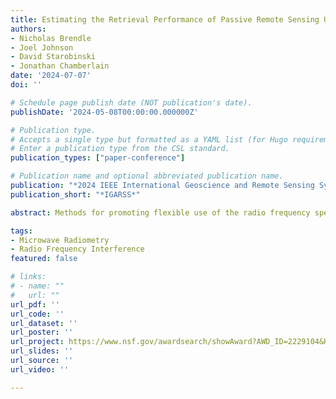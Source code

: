 ```yaml
---
title: Estimating the Retrieval Performance of Passive Remote Sensing Under Alternate Spectrum Sharing Scenarios
authors:
- Nicholas Brendle
- Joel Johnson
- David Starobinski
- Jonathan Chamberlain
date: '2024-07-07'
doi: ''

# Schedule page publish date (NOT publication's date).
publishDate: '2024-05-08T00:00:00.000000Z'

# Publication type.
# Accepts a single type but formatted as a YAML list (for Hugo requirements).
# Enter a publication type from the CSL standard.
publication_types: ["paper-conference"]

# Publication name and optional abbreviated publication name.
publication: "*2024 IEEE International Geoscience and Remote Sensing Symposium*"
publication_short: "*IGARSS*"

abstract: Methods for promoting flexible use of the radio frequency spectrum in microwave radiometry are examined in order to assess the potential for future spectrum sharing paradigms. Results are shown that suggest that geophysical product retrieval performance can be maintained under a variety of channel frequencies and bandwidths.

tags:
- Microwave Radiometry 
- Radio Frequency Interference
featured: false

# links:
# - name: ""
#   url: ""
url_pdf: ''
url_code: ''
url_dataset: ''
url_poster: ''
url_project: https://www.nsf.gov/awardsearch/showAward?AWD_ID=2229104&HistoricalAwards=false
url_slides: ''
url_source: ''
url_video: ''

---
```

